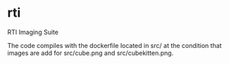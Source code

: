 # rti

RTI Imaging Suite

The code compiles with the dockerfile located in src/
at the condition that images are add for src/cube.png and src/cubekitten.png.
